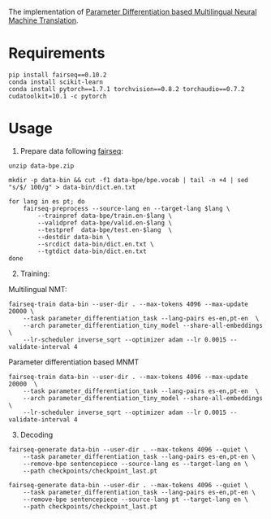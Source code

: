 The implementation of [Parameter Differentiation based Multilingual Neural Machine Translation](https://arxiv.org/abs/2112.13619).


# Requirements

```
pip install fairseq==0.10.2
conda install scikit-learn
conda install pytorch==1.7.1 torchvision==0.8.2 torchaudio==0.7.2 cudatoolkit=10.1 -c pytorch
```

# Usage

1. Prepare data following [fairseq](https://github.com/pytorch/fairseq/tree/main/examples/translation#multilingual-translation):

```
unzip data-bpe.zip

mkdir -p data-bin && cut -f1 data-bpe/bpe.vocab | tail -n +4 | sed "s/$/ 100/g" > data-bin/dict.en.txt

for lang in es pt; do
    fairseq-preprocess --source-lang en --target-lang $lang \
        --trainpref data-bpe/train.en-$lang \
        --validpref data-bpe/valid.en-$lang \
        --testpref  data-bpe/test.en-$lang  \
        --destdir data-bin \
        --srcdict data-bin/dict.en.txt \
        --tgtdict data-bin/dict.en.txt 
done

```


2. Training:


Multilingual NMT:
```
fairseq-train data-bin --user-dir . --max-tokens 4096 --max-update 20000 \
    --task parameter_differentiation_task --lang-pairs es-en,pt-en  \
    --arch parameter_differentiation_tiny_model --share-all-embeddings  \
    --lr-scheduler inverse_sqrt --optimizer adam --lr 0.0015 --validate-interval 4
```


Parameter differentiation based MNMT
```
fairseq-train data-bin --user-dir . --max-tokens 4096 --max-update 20000  \
    --task parameter_differentiation_task --lang-pairs es-en,pt-en  \
    --arch parameter_differentiation_tiny_model --share-all-embeddings  \
    --lr-scheduler inverse_sqrt --optimizer adam --lr 0.0015 --validate-interval 4
```


3. Decoding
```
fairseq-generate data-bin --user-dir . --max-tokens 4096 --quiet \
    --task parameter_differentiation_task --lang-pairs es-en,pt-en \
    --remove-bpe sentencepiece --source-lang es --target-lang en \
    --path checkpoints/checkpoint_last.pt

fairseq-generate data-bin --user-dir . --max-tokens 4096 --quiet \
    --task parameter_differentiation_task --lang-pairs es-en,pt-en \
    --remove-bpe sentencepiece --source-lang pt --target-lang en \
    --path checkpoints/checkpoint_last.pt
```



